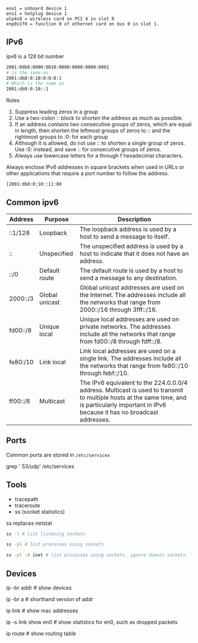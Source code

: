     eno1 = onboard device 1
    ens1 = hotplug device 1
    wlp4s0 = wireless card on PCI 4 in slot 0
    enp0s1f0 = function 0 of ethernet card on bus 0 in slot 1. 


## IPv6

ipv6 is a 128 bit number

```bash
2001:0db8:0000:0010:0000:0000:0000:0001
# is the same as
2001:db8:0:10:0:0:0:1
# Which is the same as 
2001:db8:0:10::1
```

Rules
1. Suppress leading zeros in a group
2. Use a two-colon :: block to shorten the address as much as possible.
3. If an address contains two consecutive groups of zeros, which are equal in length, then shorten the leftmost groups of zeros to :: and the rightmost groups to :0: for each group
4. Although it is allowed, do not use :: to shorten a single group of zeros. Use :0: instead, and save :: for consecutive groups of zeros.
5. Always use lowercase letters for a through f hexadecimal characters.

Always enclose IPv6 addresses in square brackets when used in URLs or other applications that require a port number to follow the address.

```bash
[2001:db8:0:10::1]:80
```

## Common ipv6

| Address | Purpose | Description |
| ------- | ------- | ----------- |
| ::1/128 | Loopback | The loopback address is used by a host to send a message to itself. |
| :: | Unspecified | The unspecified address is used by a host to indicate that it does not have an address. |
| ::/0 | Default route | The default route is used by a host to send a message to any destination. |
| 2000::/3 | Global unicast | Global unicast addresses are used on the Internet.  The addresses include all the networks that range from 2000::/16 through 3fff::/16. |
| fd00::/8 | Unique local | Unique local addresses are used on private networks.  The addresses include all the networks that range from fd00::/8 through fdff::/8. |
| fe80:/10 | Link local | Link local addresses are used on a single link.  The addresses include all the networks that range from fe80::/10 through febf::/10. |
| ff00::/8 | Multicast | The IPv6 equivalent to the 224.0.0.0/4 address. Multicast is used to transmit to multiple hosts at the same time, and is particularly important in IPv6 because it has no broadcast addresses. |

## Ports

Common ports are stored in `/etc/services`

grep ' 53/udp' /etc/services

## Tools

- tracepath
- traceroute
- ss (socket statistics)

ss replaces netstat

```bash
ss -l # list listening sockets
```

```bash
ss -pl # list processes using sockets
```

```bash
ss -pl -A inet # list processes using sockets, ignore domain sockets. This is the closest to netstat -plnt
```
## Devices

ip -br addr # show devices

ip -br a # shorthand version of addr

ip link # show mac addresses


ip -s link show en0 # show statistics for en0, such as dropped packets


ip route # show routing table

